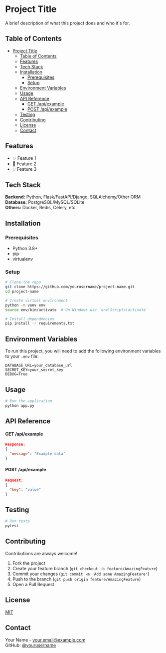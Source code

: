 # Project Title

A brief description of what this project does and who it's for.

## Table of Contents
- [Project Title](#project-title)
  - [Table of Contents](#table-of-contents)
  - [Features](#features)
  - [Tech Stack](#tech-stack)
  - [Installation](#installation)
    - [Prerequisites](#prerequisites)
    - [Setup](#setup)
  - [Environment Variables](#environment-variables)
  - [Usage](#usage)
  - [API Reference](#api-reference)
      - [GET /api/example](#get-apiexample)
      - [POST /api/example](#post-apiexample)
  - [Testing](#testing)
  - [Contributing](#contributing)
  - [License](#license)
  - [Contact](#contact)

## Features
- ✨ Feature 1
- 🚀 Feature 2
- 💡 Feature 3

## Tech Stack
**Backend:** Python, Flask/FastAPI/Django, SQLAlchemy/Other ORM  
**Database:** PostgreSQL/MySQL/SQLite  
**Others:** Docker, Redis, Celery, etc.

## Installation

### Prerequisites
- Python 3.8+
- pip
- virtualenv

### Setup
```bash
# Clone the repo
git clone https://github.com/yourusername/project-name.git
cd project-name

# Create virtual environment
python -m venv env
source env/bin/activate  # On Windows use `env\Scripts\activate`

# Install dependencies
pip install -r requirements.txt
```

## Environment Variables
To run this project, you will need to add the following environment variables to your `.env` file:

```env
DATABASE_URL=your_database_url
SECRET_KEY=your_secret_key
DEBUG=True
```

## Usage

```bash
# Run the application
python app.py
```

## API Reference

#### GET /api/example

```json
Response:
{
  "message": "Example data"
}
```

#### POST /api/example

```json
Request:
{
  "key": "value"
}
```

## Testing

```bash
# Run tests
pytest
```

## Contributing
Contributions are always welcome!

1. Fork the project
2. Create your feature branch (`git checkout -b feature/AmazingFeature`)
3. Commit your changes (`git commit -m 'Add some AmazingFeature'`)
4. Push to the branch (`git push origin feature/AmazingFeature`)
5. Open a Pull Request

## License
[MIT](https://choosealicense.com/licenses/mit/)

## Contact
Your Name - your.email@example.com  
GitHub: [@yourusername](https://github.com/yourusername)